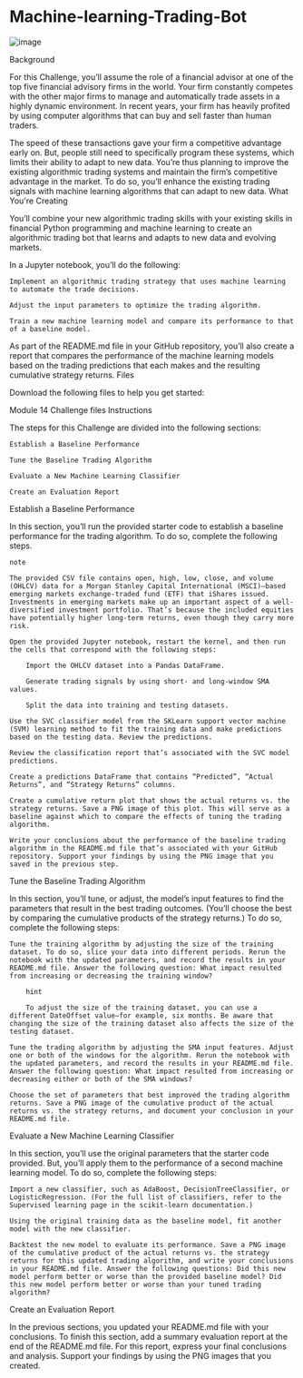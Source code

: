 # Machine-learning-Trading-Bot

![image](https://user-images.githubusercontent.com/114365472/216491580-aa008aa8-ae63-490c-9dc1-11f2d8fe66a3.png)

Background

For this Challenge, you’ll assume the role of a financial advisor at one of the top five financial advisory firms in the world. Your firm constantly competes with the other major firms to manage and automatically trade assets in a highly dynamic environment. In recent years, your firm has heavily profited by using computer algorithms that can buy and sell faster than human traders.

The speed of these transactions gave your firm a competitive advantage early on. But, people still need to specifically program these systems, which limits their ability to adapt to new data. You’re thus planning to improve the existing algorithmic trading systems and maintain the firm’s competitive advantage in the market. To do so, you’ll enhance the existing trading signals with machine learning algorithms that can adapt to new data.
What You're Creating

You’ll combine your new algorithmic trading skills with your existing skills in financial Python programming and machine learning to create an algorithmic trading bot that learns and adapts to new data and evolving markets.

In a Jupyter notebook, you’ll do the following:

    Implement an algorithmic trading strategy that uses machine learning to automate the trade decisions.

    Adjust the input parameters to optimize the trading algorithm.

    Train a new machine learning model and compare its performance to that of a baseline model.

As part of the README.md file in your GitHub repository, you’ll also create a report that compares the performance of the machine learning models based on the trading predictions that each makes and the resulting cumulative strategy returns.
Files

Download the following files to help you get started:

Module 14 Challenge files
Instructions

The steps for this Challenge are divided into the following sections:

    Establish a Baseline Performance

    Tune the Baseline Trading Algorithm

    Evaluate a New Machine Learning Classifier

    Create an Evaluation Report

Establish a Baseline Performance

In this section, you’ll run the provided starter code to establish a baseline performance for the trading algorithm. To do so, complete the following steps.

    note

    The provided CSV file contains open, high, low, close, and volume (OHLCV) data for a Morgan Stanley Capital International (MSCI)–based emerging markets exchange-traded fund (ETF) that iShares issued. Investments in emerging markets make up an important aspect of a well-diversified investment portfolio. That’s because the included equities have potentially higher long-term returns, even though they carry more risk.

    Open the provided Jupyter notebook, restart the kernel, and then run the cells that correspond with the following steps:

        Import the OHLCV dataset into a Pandas DataFrame.

        Generate trading signals by using short- and long-window SMA values.

        Split the data into training and testing datasets.

    Use the SVC classifier model from the SKLearn support vector machine (SVM) learning method to fit the training data and make predictions based on the testing data. Review the predictions.

    Review the classification report that’s associated with the SVC model predictions.

    Create a predictions DataFrame that contains “Predicted”, “Actual Returns”, and “Strategy Returns” columns.

    Create a cumulative return plot that shows the actual returns vs. the strategy returns. Save a PNG image of this plot. This will serve as a baseline against which to compare the effects of tuning the trading algorithm.

    Write your conclusions about the performance of the baseline trading algorithm in the README.md file that’s associated with your GitHub repository. Support your findings by using the PNG image that you saved in the previous step.

Tune the Baseline Trading Algorithm

In this section, you’ll tune, or adjust, the model’s input features to find the parameters that result in the best trading outcomes. (You’ll choose the best by comparing the cumulative products of the strategy returns.) To do so, complete the following steps:

    Tune the training algorithm by adjusting the size of the training dataset. To do so, slice your data into different periods. Rerun the notebook with the updated parameters, and record the results in your README.md file. Answer the following question: What impact resulted from increasing or decreasing the training window?

        hint

        To adjust the size of the training dataset, you can use a different DateOffset value—for example, six months. Be aware that changing the size of the training dataset also affects the size of the testing dataset.

    Tune the trading algorithm by adjusting the SMA input features. Adjust one or both of the windows for the algorithm. Rerun the notebook with the updated parameters, and record the results in your README.md file. Answer the following question: What impact resulted from increasing or decreasing either or both of the SMA windows?

    Choose the set of parameters that best improved the trading algorithm returns. Save a PNG image of the cumulative product of the actual returns vs. the strategy returns, and document your conclusion in your README.md file.

Evaluate a New Machine Learning Classifier

In this section, you’ll use the original parameters that the starter code provided. But, you’ll apply them to the performance of a second machine learning model. To do so, complete the following steps:

    Import a new classifier, such as AdaBoost, DecisionTreeClassifier, or LogisticRegression. (For the full list of classifiers, refer to the Supervised learning page in the scikit-learn documentation.)

    Using the original training data as the baseline model, fit another model with the new classifier.

    Backtest the new model to evaluate its performance. Save a PNG image of the cumulative product of the actual returns vs. the strategy returns for this updated trading algorithm, and write your conclusions in your README.md file. Answer the following questions: Did this new model perform better or worse than the provided baseline model? Did this new model perform better or worse than your tuned trading algorithm?

Create an Evaluation Report

In the previous sections, you updated your README.md file with your conclusions. To finish this section, add a summary evaluation report at the end of the README.md file. For this report, express your final conclusions and analysis. Support your findings by using the PNG images that you created.
